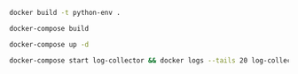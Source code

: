 
```sh
docker build -t python-env .
```

```sh
docker-compose build
```

```sh
docker-compose up -d
```

```sh
docker-compose start log-collector && docker logs --tails 20 log-collector
```
